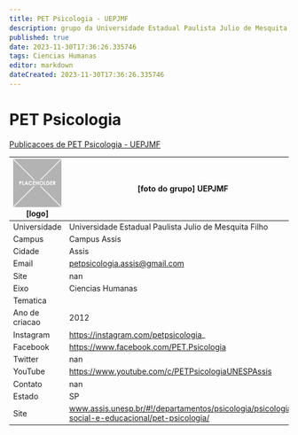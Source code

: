 ```yaml
---
title: PET Psicologia - UEPJMF
description: grupo da Universidade Estadual Paulista Julio de Mesquita Filho
published: true
date: 2023-11-30T17:36:26.335746
tags: Ciencias Humanas
editor: markdown
dateCreated: 2023-11-30T17:36:26.335746
---
```


# PET Psicologia

[Publicacoes de PET Psicologia - UEPJMF](/atividade/259PETPsicologiaUEPJMF/feed.md)

| ![placeholder.png](/placeholder.png) [logo] | [foto do grupo] UEPJMF         |
| ------------------------------------------- | ------------------------------------------------- |
| Universidade                                | Universidade Estadual Paulista Julio de Mesquita Filho      |
| Campus                                      | Campus Assis            |
| Cidade                                      | Assis             |
| Email                                       | petpsicologia.assis@gmail.com             |
| Site                                        | nan              |
| Eixo                                        | Ciencias Humanas              |
| Tematica                                    |           |
| Ano de criacao                              | 2012        |
| Instagram                                   | https://instagram.com/petpsicologia_         |
| Facebook                                    | https://www.facebook.com/PET.Psicologia          |
| Twitter                                     | nan           |
| YouTube                                     | https://www.youtube.com/c/PETPsicologiaUNESPAssis           |
| Contato                                     | nan         |
| Estado                                      |  SP            |
| Site                                        | www.assis.unesp.br/#!/departamentos/psicologia/psicologia-social-e-educacional/pet-psicologia/ |
